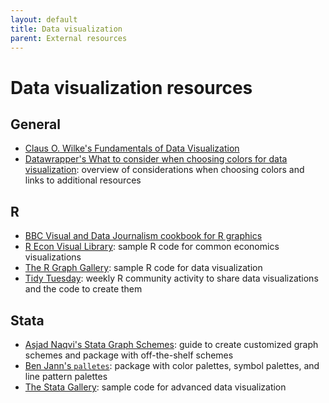 ```yaml
---
layout: default
title: Data visualization
parent: External resources
---
```


# Data visualization resources

## General

- [Claus O. Wilke's Fundamentals of Data Visualization](https://clauswilke.com/dataviz/)
- [Datawrapper's What to consider when choosing colors for data visualization](https://blog.datawrapper.de/colors/): overview of considerations when choosing colors and links to additional resources

## R

- [BBC Visual and Data Journalism cookbook for R graphics](https://bbc.github.io/rcookbook/)
- [R Econ Visual Library](https://worldbank.github.io/r-econ-visual-library/index.html): sample R code for common economics visualizations
- [The R Graph Gallery](https://r-graph-gallery.com/index.html): sample R code for data visualization
- [Tidy Tuesday](https://twitter.com/hashtag/TidyTuesday?src=hashtag_click): weekly R community activity to share data visualizations and the code to create them

## Stata

- [Asjad Naqvi's Stata Graph Schemes](https://medium.com/the-stata-guide/stata-schemes-5ef99d099585): guide to create customized graph schemes and package with off-the-shelf schemes
- [Ben Jann's `palletes`](http://repec.sowi.unibe.ch/stata/palettes/index.html): package with color palettes, symbol palettes, and line pattern palettes
- [The Stata Gallery](https://medium.com/the-stata-gallery): sample code for advanced data visualization